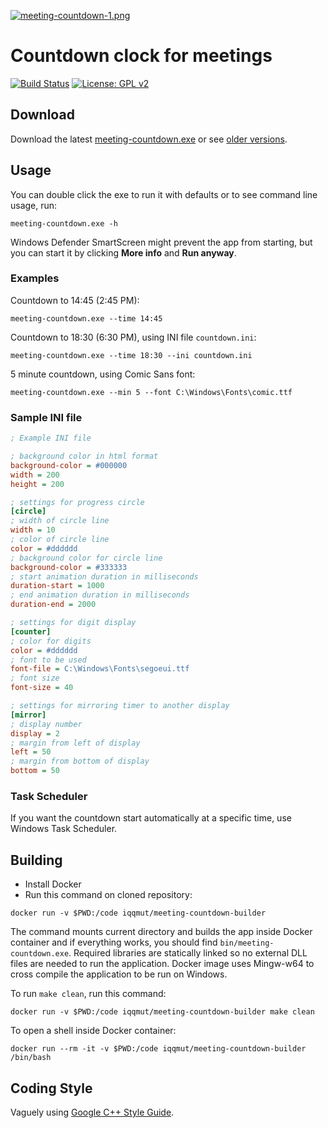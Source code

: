 [![meeting-countdown-1.png](https://i.postimg.cc/P51t9pWh/meeting-countdown-1.png)](https://postimg.cc/rDFXtpZY)

# Countdown clock for meetings

[![Build Status](https://travis-ci.org/iqqmuT/meeting-countdown.svg?branch=master)](https://travis-ci.org/iqqmuT/meeting-countdown) [![License: GPL v2](https://img.shields.io/badge/License-GPL%20v2-blue.svg)](https://www.gnu.org/licenses/old-licenses/gpl-2.0.en.html)

## Download

Download the latest [meeting-countdown.exe](https://github.com/iqqmuT/meeting-countdown/releases/latest/download/meeting-countdown.exe) or see [older versions](https://github.com/iqqmuT/meeting-countdown/releases).

## Usage

You can double click the exe to run it with defaults or to see command line usage, run:
```
meeting-countdown.exe -h
```

Windows Defender SmartScreen might prevent the app from starting,
but you can start it by clicking **More info** and **Run anyway**.

### Examples

Countdown to 14:45 (2:45 PM):
```
meeting-countdown.exe --time 14:45
```

Countdown to 18:30 (6:30 PM), using INI file `countdown.ini`:
```
meeting-countdown.exe --time 18:30 --ini countdown.ini
```

5 minute countdown, using Comic Sans font:
```
meeting-countdown.exe --min 5 --font C:\Windows\Fonts\comic.ttf
```

### Sample INI file

```INI
; Example INI file

; background color in html format
background-color = #000000
width = 200
height = 200

; settings for progress circle
[circle]
; width of circle line
width = 10
; color of circle line
color = #dddddd
; background color for circle line
background-color = #333333
; start animation duration in milliseconds
duration-start = 1000
; end animation duration in milliseconds
duration-end = 2000

; settings for digit display
[counter]
; color for digits
color = #dddddd
; font to be used
font-file = C:\Windows\Fonts\segoeui.ttf
; font size
font-size = 40

; settings for mirroring timer to another display
[mirror]
; display number
display = 2
; margin from left of display
left = 50
; margin from bottom of display
bottom = 50
```

### Task Scheduler

If you want the countdown start automatically at a specific time, use Windows Task Scheduler.

## Building

* Install Docker
* Run this command on cloned repository:

```
docker run -v $PWD:/code iqqmut/meeting-countdown-builder
```

The command mounts current directory and builds the app inside Docker container and if everything works, you should find `bin/meeting-countdown.exe`. Required libraries are statically linked so no external DLL files are needed to run the application. Docker image uses Mingw-w64 to cross compile the application to be run on Windows.

To run `make clean`, run this command:

```
docker run -v $PWD:/code iqqmut/meeting-countdown-builder make clean
```

To open a shell inside Docker container:

```
docker run --rm -it -v $PWD:/code iqqmut/meeting-countdown-builder /bin/bash
```

## Coding Style

Vaguely using [Google C++ Style Guide](https://google.github.io/styleguide/cppguide.html).
